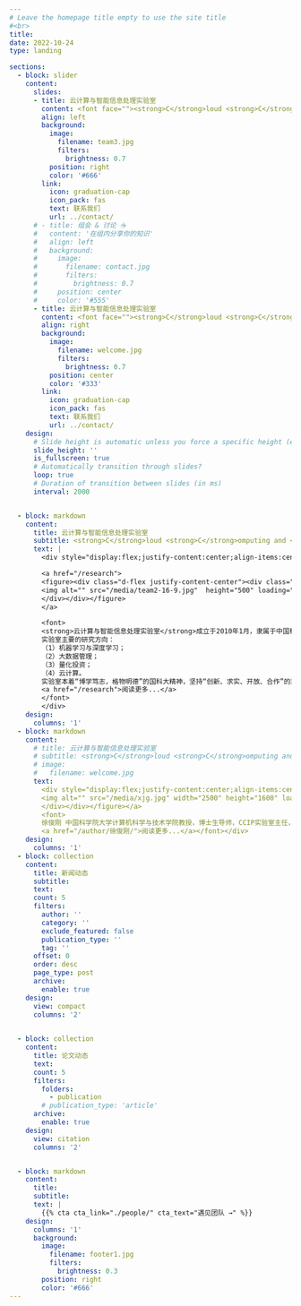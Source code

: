 ```yaml
---
# Leave the homepage title empty to use the site title
#<br>
title:
date: 2022-10-24
type: landing

sections:
  - block: slider
    content:
      slides:
      - title: 云计算与智能信息处理实验室
        content: <font face=""><strong>C</strong>loud <strong>C</strong>omputing and <strong>I</strong>ntelligent</br>Information <strong>P</strong>rocessing Laboratory</font>
        align: left
        background:
          image:
            filename: team3.jpg
            filters:
              brightness: 0.7
          position: right
          color: '#666'
        link:
          icon: graduation-cap
          icon_pack: fas
          text: 联系我们
          url: ../contact/
      # - title: 组会 & 讨论 ☕️
      #   content: '在组内分享你的知识'
      #   align: left
      #   background:
      #     image:
      #       filename: contact.jpg
      #       filters:
      #         brightness: 0.7
      #     position: center
      #     color: '#555'
      - title: 云计算与智能信息处理实验室
        content: <font face=""><strong>C</strong>loud <strong>C</strong>omputing and <strong>I</strong>ntelligent</br>Information <strong>P</strong>rocessing Laboratory</font>
        align: right
        background:
          image:
            filename: welcome.jpg
            filters:
              brightness: 0.7
          position: center
          color: '#333'
        link:
          icon: graduation-cap
          icon_pack: fas
          text: 联系我们
          url: ../contact/
    design:
      # Slide height is automatic unless you force a specific height (e.g. '400px')
      slide_height: ''
      is_fullscreen: true
      # Automatically transition through slides?
      loop: true
      # Duration of transition between slides (in ms)
      interval: 2000


  - block: markdown
    content:
      title: 云计算与智能信息处理实验室
      subtitle: <strong>C</strong>loud <strong>C</strong>omputing and <strong>I</strong>ntelligent Information <strong>P</strong>rocessing Laboratory (CCIP Lab)
      text: |
        <div style="display:flex;justify-content:center;align-items:center;column-gap:30px">

        <a href="/research">
        <figure><div class="d-flex justify-content-center"><div class="w-100">
        <img alt="" src="/media/team2-16-9.jpg"  height="500" loading="lazy" data-zoomable="" class="medium-zoom-image">
        </div></div></figure>
        </a>

        <font>
        <strong>云计算与智能信息处理实验室</strong>成立于2010年1月，隶属于中国科学院大学计算机科学与技术学院，拥有自由开放的学术氛围和国际前沿的研究方向。实验室主任为徐俊刚教授。
        实验室主要的研究方向：
        （1）机器学习与深度学习；
        （2）大数据管理；
        （3）量化投资；
        （4）云计算。
        实验室本着“博学笃志，格物明德”的国科大精神，坚持“创新、求实、开放、合作”的理念，不断开拓进取，致力成为国内一流的科研和人才培养基地。
        <a href="/research">阅读更多...</a>
        </font>
        </div>
    design:
      columns: '1'
  - block: markdown
    content:
      # title: 云计算与智能信息处理实验室
      # subtitle: <strong>C</strong>loud <strong>C</strong>omputing and <strong>I</strong>ntelligent Information <strong>P</strong>rocessing Laboratory (CCIP Lab)
      # image: 
      #   filename: welcome.jpg
      text:
        <div style="display:flex;justify-content:center;align-items:center;column-gap:30px"><a href="/author/徐俊刚/"><figure><div class="d-flex justify-content-center"><div class="w-100">
        <img alt="" src="/media/xjg.jpg" width="2500" height="1600" loading="lazy" data-zoomable="" class="medium-zoom-image">
        </div></div></figure></a>
        <font>
        徐俊刚 中国科学院大学计算机科学与技术学院教授，博士生导师，CCIP实验室主任，中国科学院大学第六届学位评定委员会计算机与控制学位评定委员会委员，计算机科学与技术学院教学委员会委员，计算机科学与技术学院“深度学习”课程首席教授。2003年博士毕业于中国科学院软件研究所，2005年清华大学计算机科学与技术系博士后出站。研究领域包括深度学习、自动机器学习和多模态智能分析等，主持国家科技支撑计划课题、国家自然科学基金面上项目、北京市科技计划课题、北京市自然科学基金面上项目等科研项目多项，发表论文100余篇。现为国家科技专家库专家，北京市科学技术委员会、中关村科技园区管理委员会专家。目前任中国人工智能学会智能服务专业委员会常务委员，中国计算机学会人工智能与模式识别专业委员会执行委员、数据库专业委员会执行委员和自然语言处理专业委员会执行委员。讲授的“深度学习”课程被评为2021年中国科学院大学“校级优秀研究生课程”，个人荣获2016年“中国科学院朱李月华优秀教师奖”。
        <a href="/author/徐俊刚/">阅读更多...</a></font></div>
    design:
      columns: '1'
  - block: collection
    content:
      title: 新闻动态
      subtitle:
      text:
      count: 5
      filters:
        author: ''
        category: ''
        exclude_featured: false
        publication_type: ''
        tag: ''
      offset: 0
      order: desc
      page_type: post
      archive:
        enable: true
    design:
      view: compact
      columns: '2'
  

  - block: collection
    content:
      title: 论文动态
      text: 
      count: 5
      filters:
        folders:
          - publication
        # publication_type: 'article'
      archive:
        enable: true
    design:
      view: citation
      columns: '2'


  - block: markdown
    content:
      title:
      subtitle:
      text: |
        {{% cta cta_link="./people/" cta_text="遇见团队 →" %}}
    design:
      columns: '1'
      background:
        image:
          filename: footer1.jpg
          filters:
            brightness: 0.3
        position: right
        color: '#666'
---
```

